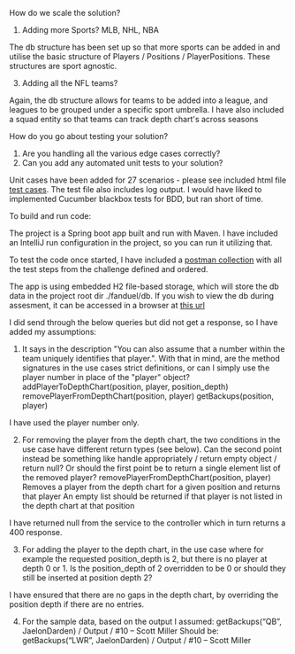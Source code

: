 How do we scale the solution?
1. Adding more Sports? MLB, NHL, NBA

The db structure has been set up so that more sports can be added in and utilise the basic structure of Players / Positions / PlayerPositions. 
These structures are sport agnostic.
 
3. Adding all the NFL teams?
   
Again, the db structure allows for teams to be added into a league, and leagues to be grouped under a specific sport umbrella.
I have also included a squad entity so that teams can track depth chart's across seasons

How do you go about testing your solution?
1. Are you handling all the various edge cases correctly?
2. Can you add any automated unit tests to your solution?
   
Unit cases have been added for 27 scenarios - please see included html file [test cases](Test%20Results%20-%20DepthChartServiceTest.html).
The test file also includes log output.
I would have liked to implemented Cucumber blackbox tests for BDD, but ran short of time.


To build and run code:

The project is a Spring boot app built and run with Maven. I have included an IntelliJ run configuration in the project,
so you can run it utilizing that.

To test the code once started, I have included a [postman collection](src/main/resources/FanDuel.postman_collection.json) 
with all the test steps from the challenge defined and ordered.

The app is using embedded H2 file-based storage, which will store the db data in the project root dir ./fanduel/db.
If you wish to view the db during assesment, it can be accessed in a browser at [this url](http://localhost:8080/fan-duel/trading/solution/h2-console)

I did send through the below queries but did not get a response, so I have added my assumptions:

1. It says in the description "You can also assume that a number within the team uniquely identifies that player.".
With that in mind, are the method signatures in the use cases strict definitions, or can I simply use the player number in place of the "player" object?
addPlayerToDepthChart(position, player, position_depth)
removePlayerFromDepthChart(position, player)
getBackups(position, player)

I have used the player number only.

2. For removing the player from the depth chart, the two conditions in the use case have different return types (see below). 
Can the second point instead be something like handle appropriately / return empty object / return null? 
Or should the first point be to return a single element list of the removed player?
removePlayerFromDepthChart(position, player)
Removes a player from the depth chart for a given position and returns that player
An empty list should be returned if that player is not listed in the depth chart at that position

I have returned null from the service to the controller which in turn returns a 400 response.

3. For adding the player to the depth chart, in the use case where for example the requested position_depth is 2, but there is no player at depth 0 or 1. 
Is the position_depth of 2 overridden to be 0 or should they still be inserted at position depth 2?

I have ensured that there are no gaps in the depth chart, by overriding the position depth if there are no entries.

4. For the sample data, based on the output I assumed:
getBackups(“QB”, JaelonDarden) / Output / #10 – Scott Miller
Should be:
getBackups(“LWR”, JaelonDarden) / Output / #10 – Scott Miller
